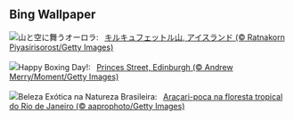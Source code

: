 ## Bing Wallpaper
![](https://www.bing.com/th?id=OHR.KirkjufellAurora_JA-JP1371346229_UHD.jpg&w=1000)山と空に舞うオーロラ:&nbsp;&ensp;[キルキュフェットル山, アイスランド (© Ratnakorn Piyasirisorost/Getty Images)](https://www.bing.com/th?id=OHR.KirkjufellAurora_JA-JP1371346229_UHD.jpg)
<br><br/>
![](https://www.bing.com/th?id=OHR.PrincesStreetEdinburgh_EN-GB8368350415_UHD.jpg&w=1000)Happy Boxing Day!:&nbsp;&ensp;[Princes Street, Edinburgh (© Andrew Merry/Moment/Getty Images)](https://www.bing.com/th?id=OHR.PrincesStreetEdinburgh_EN-GB8368350415_UHD.jpg)
<br><br/>
![](https://www.bing.com/th?id=OHR.ToucanetEmpoleirado_PT-BR9974845394_UHD.jpg&w=1000)Beleza Exótica na Natureza Brasileira:&nbsp;&ensp;[Araçari-poca na floresta tropical do Rio de Janeiro (© aaprophoto/Getty Images)](https://www.bing.com/th?id=OHR.ToucanetEmpoleirado_PT-BR9974845394_UHD.jpg)
<br><br/>
